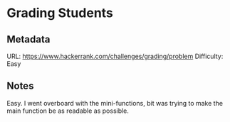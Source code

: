 # Grading Students

## Metadata
URL: https://www.hackerrank.com/challenges/grading/problem
Difficulty: Easy

## Notes
Easy. I went overboard with the mini-functions, bit was trying to make the main function be as readable as possible.
